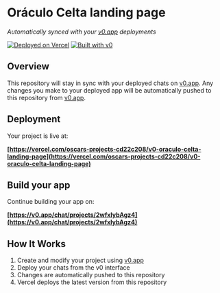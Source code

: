 # Oráculo Celta landing page

*Automatically synced with your [v0.app](https://v0.app) deployments*

[![Deployed on Vercel](https://img.shields.io/badge/Deployed%20on-Vercel-black?style=for-the-badge&logo=vercel)](https://vercel.com/oscars-projects-cd22c208/v0-oraculo-celta-landing-page)
[![Built with v0](https://img.shields.io/badge/Built%20with-v0.app-black?style=for-the-badge)](https://v0.app/chat/projects/2wfxlybAgz4)

## Overview

This repository will stay in sync with your deployed chats on [v0.app](https://v0.app).
Any changes you make to your deployed app will be automatically pushed to this repository from [v0.app](https://v0.app).

## Deployment

Your project is live at:

**[https://vercel.com/oscars-projects-cd22c208/v0-oraculo-celta-landing-page](https://vercel.com/oscars-projects-cd22c208/v0-oraculo-celta-landing-page)**

## Build your app

Continue building your app on:

**[https://v0.app/chat/projects/2wfxlybAgz4](https://v0.app/chat/projects/2wfxlybAgz4)**

## How It Works

1. Create and modify your project using [v0.app](https://v0.app)
2. Deploy your chats from the v0 interface
3. Changes are automatically pushed to this repository
4. Vercel deploys the latest version from this repository
